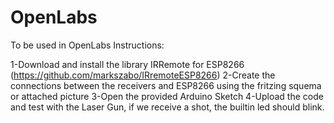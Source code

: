 # OpenLabs
To be used in OpenLabs
Instructions:

1-Download and install the library IRRemote for ESP8266 (https://github.com/markszabo/IRremoteESP8266)
2-Create the connections between the receivers and ESP8266 using the fritzing squema or attached picture
3-Open the provided Arduino Sketch
4-Upload the code and test with the Laser Gun, if we receive a shot, the builtin led should blink.
